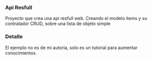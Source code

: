 ﻿### Api Resfull
Proyecto que crea una api resfull web. 
Creando el modelo items y su contralador CRUD, sobre una lista de objeto simple

### Detalle
El ejemplo no es de mi autoria, solo es un tutorial para aumentar conocimientos.

